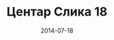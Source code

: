 ---
layout: default
modal-id: 1
date: 2014-07-18
img: centar/DSC_0288.jpg
alt: image-alt
store: Centar
title: Центар Слика 18
description: Intro LINQ is query language for C and VB introduced in .NET 3.5 and VS 2008. LINQ simplifies querying by offering one unified language to query different types of data sources. In order to use LINQ to query data source we need LINQ provider. Many providers are posted here and there is option to create our own providers, so basically you can query everything with the right provider. This means that a single query can be used to query data from DB, XML, lists etc.. Query SyntaxLINQ queries can be written in two basic ways.

---